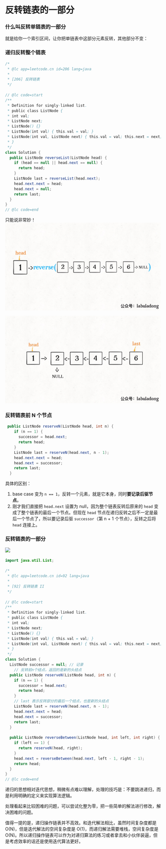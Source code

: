 # 反转链表的一部分
### 什么叫反转单链表的一部分
就是给你一个索引区间，让你把单链表中这部分元素反转，其他部分不变：
### 递归反转整个链表
```java
/*
 * @lc app=leetcode.cn id=206 lang=java
 *
 * [206] 反转链表
 */

// @lc code=start
/**
 * Definition for singly-linked list.
 * public class ListNode {
 * int val;
 * ListNode next;
 * ListNode() {}
 * ListNode(int val) { this.val = val; }
 * ListNode(int val, ListNode next) { this.val = val; this.next = next; }
 * }
 */
class Solution {
  public ListNode reverseList(ListNode head) {
    if (head == null || head.next == null) {
      return head;
    }
    ListNode last = reverseList(head.next);
    head.next.next = head;
    head.next = null;
    return last;
  }
}
// @lc code=end

```
只能说非常妙！
![](https://raw.githubusercontent.com/Merlin218/image-storage/master/picGo/202201111713529.png)

![](https://raw.githubusercontent.com/Merlin218/image-storage/master/picGo/202201111714076.png)
### 反转链表前 N 个节点
```java
 public ListNode reserveN(ListNode head, int n) {
    if (n == 1) {
      successor = head.next;
      return head;
    }
    ListNode last = reserveN(head.next, n - 1);
    head.next.next = head;
    head.next = successor;
    return last;
  }
```

具体的区别：
1. base case 变为 `n == 1`，反转一个元素，就是它本身，同时**要记录后驱节点**。
2. 刚才我们直接把 `head.next` 设置为 null，因为整个链表反转后原来的 `head` 变成了整个链表的最后一个节点。但现在 `head` 节点在递归反转之后不一定是最后一个节点了，所以要记录后驱 `successor`（第 n + 1 个节点），反转之后将 `head` 连接上。

### 反转链表的一部分

![](https://cdn.jsdelivr.net/gh/Merlin218/image-storage/picGo/202203241554337.png)

```java
import java.util.List;

/*
 * @lc app=leetcode.cn id=92 lang=java
 *
 * [92] 反转链表 II
 */

// @lc code=start
/**
 * Definition for singly-linked list.
 * public class ListNode {
 * int val;
 * ListNode next;
 * ListNode() {}
 * ListNode(int val) { this.val = val; }
 * ListNode(int val, ListNode next) { this.val = val; this.next = next; }
 * }
 */
class Solution {
  ListNode successor = null; // 记录
	// 反转前n个结点，返回的是新的头结点
  public ListNode reserveN(ListNode head, int n) {
    if (n == 1) {
      successor = head.next;
      return head;
    }
    // last 表示反转部分的最后一个结点，也是新的头结点
    ListNode last = reserveN(head.next, n - 1);
    head.next.next = head;
    head.next = successor;
    return last;
  }

  public ListNode reverseBetween(ListNode head, int left, int right) {
    if (left == 1) {
      return reserveN(head, right);
    }
    head.next = reverseBetween(head.next, left - 1, right - 1);
    return head;
  }
}
// @lc code=end

```

递归的思想相对迭代思想，稍微有点难以理解，处理的技巧是：不要跳进递归，而是利用明确的定义来实现算法逻辑。

处理看起来比较困难的问题，可以尝试化整为零，把一些简单的解法进行修改，解决困难的问题。

值得一提的是，递归操作链表并不高效。和迭代解法相比，虽然时间复杂度都是 O(N)，但是迭代解法的空间复杂度是 O(1)，而递归解法需要堆栈，空间复杂度是 O(N)。所以递归操作链表可以作为对递归算法的练习或者拿去和小伙伴装逼，但是考虑效率的话还是使用迭代算法更好。